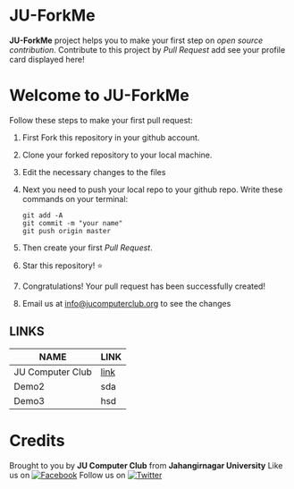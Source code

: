 # JU-ForkMe
**JU-ForkMe** project helps you to make your first step on *open source contribution.*
Contribute to this project by *Pull Request* add see your profile card displayed here! 

# Welcome to JU-ForkMe

Follow these steps to make your first pull request:

1. First Fork this repository in your github account.

2. Clone your forked repository to your local machine.

3. Edit the necessary changes to the files

4. Next you need to push your local repo to your github repo. Write these commands on your terminal:
    ```
    git add -A
    git commit -m "your name"
    git push origin master
    ```
5. Then create your first *Pull Request*.

6. Star this repository! :star: 

7. Congratulations! Your pull request has been successfully created!

8. Email us at info@jucomputerclub.org to see the changes


## LINKS

| **NAME**           | **LINK**                                                                                      |
|--------------------|---------------------------------------------------------------------------------------------|
| JU Computer Club | [link](Contributors/example.md) |
| Demo2 | sda |
| Demo3 | hsd |


# Credits
Brought to you by **JU Computer Club** from **Jahangirnagar University**
Like us on [![Facebook](https://i.imgur.com/fep1WsG.png)](https://www.facebook.com/jucomputerclub)
Follow us on [![Twitter](https://i.imgur.com/wWzX9uB.png)](https://twitter.com/JUComputerClub)
